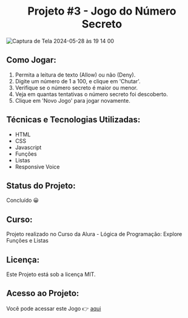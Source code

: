 <h1 align="center">Projeto #3 - Jogo do Número Secreto</h1>

![Captura de Tela 2024-05-28 às 19 14 00](https://github.com/paulateshima/jogo.numero.secreto/assets/170154538/24e274d6-0de1-4c5b-afa8-81b6742a1fc9)

## Como Jogar:

1. Permita a leitura de texto (Allow) ou não (Deny).
2. Digite um número de 1 a 100, e clique em 'Chutar'.
3. Verifique se o número secreto é maior ou menor.
4. Veja em quantas tentativas o número secreto foi descoberto.
5. Clique em 'Novo Jogo' para jogar novamente.

## Técnicas e Tecnologias Utilizadas: 

* HTML
* CSS
* Javascript
* Funções
* Listas
* Responsive Voice

## Status do Projeto:

Concluído 😀

## Curso:

Projeto realizado no Curso da Alura - Lógica de Programação: Explore Funções e Listas

## Licença:

Este Projeto está sob a licença MIT.

## Acesso ao Projeto:

Você pode acessar este Jogo 👉 [aqui](https://jogo-numero-secreto-chi-taupe.vercel.app/)
